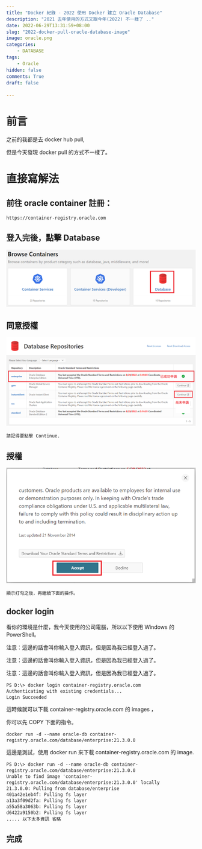```yaml
---
title: "Docker 紀錄 - 2022 使用 Docker 建立 Oracle Database"
description: "2021 去年使用的方式又跟今年(2022) 不一樣了 .."
date: 2022-06-29T13:31:59+08:00
slug: "2022-docker-pull-oracle-database-image"
image: oracle.png
categories:
    - DATABASE
tags:
    - Oracle
hidden: false
comments: True
draft: false

---
```


# 前言

之前的我都是去 docker hub pull, 

但是今天發現 docker pull 的方式不一樣了。

# 直接寫解法

## 前往 oracle container 註冊：
    
    https://container-registry.oracle.com

## 登入完後，點擊 Database

![2022/07/06 - Oracle UI](oracle-01.png)

## 同意授權

![2022/07/06 - Oracle 同意授權與未同意授權的畫面](oracle-02.png)

```
請記得要點擊 Continue.
```

## 授權

![2022/07/06 - Oracle 點擊同意授權](oracle-03.png)

```
顯示打勾之後，再繼續下面的操作。
```

## docker login

看你的環境是什麼，我今天使用的公司電腦，所以以下使用 Windows 的 PowerShell。

注意：這邊的話會叫你輸入登入資訊，但是因為我已經登入過了。

注意：這邊的話會叫你輸入登入資訊，但是因為我已經登入過了。

注意：這邊的話會叫你輸入登入資訊，但是因為我已經登入過了。


```
PS D:\> docker login container-registry.oracle.com
Authenticating with existing credentials...
Login Succeeded
```

這時候就可以下載 container-registry.oracle.com 的 images ，

你可以先 COPY 下面的指令。

```
docker run -d --name oracle-db container-registry.oracle.com/database/enterprise:21.3.0.0
```

這邊是測試，使用 docker run 來下載 container-registry.oracle.com 的 image.

```
PS D:\> docker run -d --name oracle-db container-registry.oracle.com/database/enterprise:21.3.0.0
Unable to find image 'container-registry.oracle.com/database/enterprise:21.3.0.0' locally
21.3.0.0: Pulling from database/enterprise
401a42e1eb4f: Pulling fs layer
a13a3f09d2fa: Pulling fs layer
a55a58a3063b: Pulling fs layer
d6422a9150b2: Pulling fs layer
..... 以下太多資訊 省略
```

## 完成